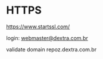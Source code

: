 # HTTPS

https://www.startssl.com/

login: webmaster@dextra.com.br

validate domain repoz.dextra.com.br
